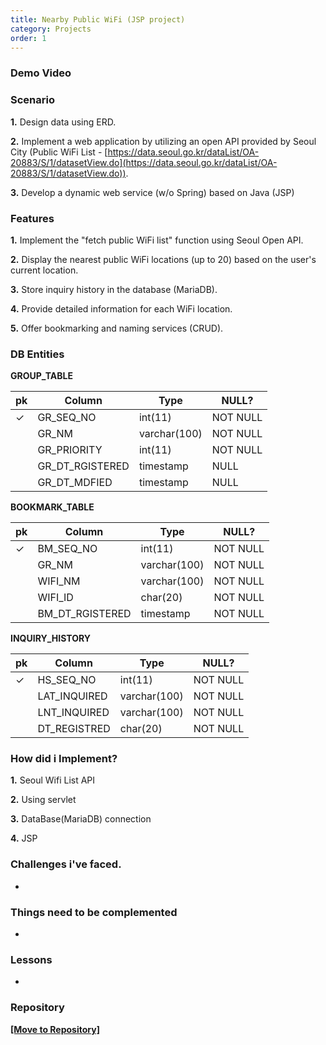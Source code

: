 ```yaml
---
title: Nearby Public WiFi (JSP project)
category: Projects
order: 1
---
```

### Demo Video

[](https://vimeo.com/823358509?share=copy)

### Scenario

**1.** Design data using ERD.

**2.** Implement a web application by utilizing an open API provided by Seoul City (Public WiFi List - [https://data.seoul.go.kr/dataList/OA-20883/S/1/datasetView.do](https://data.seoul.go.kr/dataList/OA-20883/S/1/datasetView.do)).

**3.** Develop a dynamic web service (w/o Spring) based on Java (JSP)


### Features

**1.** Implement the "fetch public WiFi list" function using Seoul Open API.

**2.** Display the nearest public WiFi locations (up to 20) based on the user's current location.

**3.** Store inquiry history in the database (MariaDB).

**4.** Provide detailed information for each WiFi location.

**5.** Offer bookmarking and naming services (CRUD).


### DB Entities

**GROUP_TABLE**

|pk|Column|Type|NULL?|
|--|--|--|--|
|✓|GR_SEQ_NO|int(11)|NOT NULL|
||GR_NM|varchar(100)|NOT NULL|
||GR_PRIORITY|int(11)|NOT NULL|
||GR_DT_RGISTERED|timestamp|NULL|
||GR_DT_MDFIED|timestamp|NULL|

**BOOKMARK_TABLE**

|pk|Column|Type|NULL?|
|--|--|--|--|
|✓|BM_SEQ_NO|int(11)|NOT NULL|
||GR_NM|varchar(100)|NOT NULL|
||WIFI_NM|varchar(100)|NOT NULL|
||WIFI_ID|char(20)|NOT NULL|
||BM_DT_RGISTERED|timestamp|NOT NULL|

**INQUIRY_HISTORY**

|pk|Column|Type|NULL?|
|--|--|--|--|
|✓|HS_SEQ_NO|int(11)|NOT NULL|
||LAT_INQUIRED|varchar(100)|NOT NULL|
||LNT_INQUIRED|varchar(100)|NOT NULL|
||DT_REGISTRED|char(20)|NOT NULL|


### How did i Implement?

**1.** Seoul Wifi List API

**2.** Using servlet

**3.** DataBase(MariaDB) connection

**4.** JSP
 

### Challenges i've faced.

-


### Things need to be complemented

-


### Lessons

-


### Repository 

[**[Move to Repository]**](https://github.com/HyunsooZo/zerobase-Mission1)

